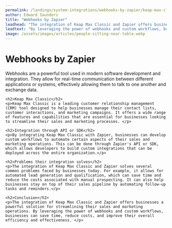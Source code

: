 ```yaml
---
permalink: /landings/system-integrations/webhooks-by-zapier/keap-max-classic
author: Edward Saunders
title: "Webhooks by Zapier"
leadhead: "The integration of Keap Max Classic and Zapier offers businesses a powerful solution for streamlining their sales and marketing operations"
leadtext: "By leveraging the power of webhooks and custom workflows, businesses can save time, reduce costs, and improve their overall efficiency and effectiveness."
image: /assets/images/articles/people-sitting-near-table.webp
---
```

<div class="arttext">    <h1>Webhooks by Zapier</h1>
    <p>Webhooks are a powerful tool used in modern software development and integration. They allow for real-time communication between different applications or systems, effectively allowing them to talk to one another and exchange data.</p>

    <h2>Keap Max Classic</h2>
    <p>Keap Max Classic is a leading customer relationship management (CRM) tool designed to help businesses manage their contact lists, customer interactions, and marketing campaigns. It offers a wide range of features and capabilities that are essential for businesses looking to streamline their sales and marketing processes. </p>

    <h2>Integration through API or SDK</h2>
    <p>By integrating Keap Max Classic with Zapier, businesses can develop custom workflows to automate certain aspects of their sales and marketing operations. This can be done through Zapier's API or SDK, which allows developers to build custom integrations that can be deployed across the entire organization.</p>

    <h2>Problems their integration solves</h2>
    <p>The integration of Keap Max Classic and Zapier solves several common problems faced by businesses today. For example, it allows for automated lead generation and qualification, which can save time and reduce the costs associated with manual prospecting. It can also help businesses stay on top of their sales pipeline by automating follow-up tasks and reminders.</p>

    <h2>Conclusion</h2>
    <p>The integration of Keap Max Classic and Zapier offers businesses a powerful solution for streamlining their sales and marketing operations. By leveraging the power of webhooks and custom workflows, businesses can save time, reduce costs, and improve their overall efficiency and effectiveness. </p>

</div>